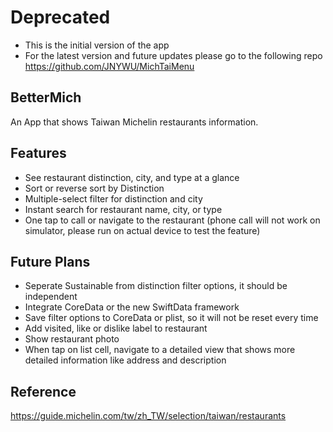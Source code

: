 # Deprecated
- This is the initial version of the app
- For the latest version and future updates please go to the following repo
  https://github.com/JNYWU/MichTaiMenu

## BetterMich
An App that shows Taiwan Michelin restaurants information.

## Features
- See restaurant distinction, city, and type at a glance
- Sort or reverse sort by Distinction
- Multiple-select filter for distinction and city
- Instant search for restaurant name, city, or type
- One tap to call or navigate to the restaurant (phone call will not work on simulator, please run on actual device to test the feature)

## Future Plans
- Seperate Sustainable from distinction filter options, it should be independent
- Integrate CoreData or the new SwiftData framework
- Save filter options to CoreData or plist, so it will not be reset every time
- Add visited, like or dislike label to restaurant
- Show restaurant photo
- When tap on list cell, navigate to a detailed view that shows more detailed information like address and description

## Reference
https://guide.michelin.com/tw/zh_TW/selection/taiwan/restaurants
